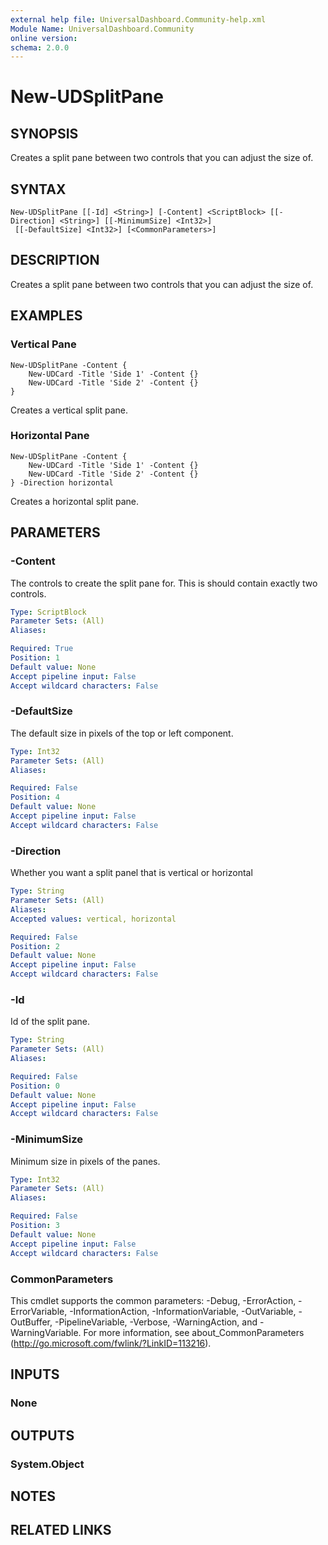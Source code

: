```yaml
---
external help file: UniversalDashboard.Community-help.xml
Module Name: UniversalDashboard.Community
online version: 
schema: 2.0.0
---
```


# New-UDSplitPane

## SYNOPSIS
Creates a split pane between two controls that you can adjust the size of.

## SYNTAX

```
New-UDSplitPane [[-Id] <String>] [-Content] <ScriptBlock> [[-Direction] <String>] [[-MinimumSize] <Int32>]
 [[-DefaultSize] <Int32>] [<CommonParameters>]
```

## DESCRIPTION
Creates a split pane between two controls that you can adjust the size of.

## EXAMPLES

### Vertical Pane
```
New-UDSplitPane -Content {
    New-UDCard -Title 'Side 1' -Content {}
    New-UDCard -Title 'Side 2' -Content {}
}
```

Creates a vertical split pane. 

### Horizontal Pane
```
New-UDSplitPane -Content {
    New-UDCard -Title 'Side 1' -Content {}
    New-UDCard -Title 'Side 2' -Content {}
} -Direction horizontal
```

Creates a horizontal split pane. 

## PARAMETERS

### -Content
The controls to create the split pane for. This is should contain exactly two controls.

```yaml
Type: ScriptBlock
Parameter Sets: (All)
Aliases: 

Required: True
Position: 1
Default value: None
Accept pipeline input: False
Accept wildcard characters: False
```

### -DefaultSize
The default size in pixels of the top or left component.

```yaml
Type: Int32
Parameter Sets: (All)
Aliases: 

Required: False
Position: 4
Default value: None
Accept pipeline input: False
Accept wildcard characters: False
```

### -Direction
Whether you want a split panel that is vertical or horizontal

```yaml
Type: String
Parameter Sets: (All)
Aliases: 
Accepted values: vertical, horizontal

Required: False
Position: 2
Default value: None
Accept pipeline input: False
Accept wildcard characters: False
```

### -Id
Id of the split pane. 

```yaml
Type: String
Parameter Sets: (All)
Aliases: 

Required: False
Position: 0
Default value: None
Accept pipeline input: False
Accept wildcard characters: False
```

### -MinimumSize
Minimum size in pixels of the panes. 

```yaml
Type: Int32
Parameter Sets: (All)
Aliases: 

Required: False
Position: 3
Default value: None
Accept pipeline input: False
Accept wildcard characters: False
```

### CommonParameters
This cmdlet supports the common parameters: -Debug, -ErrorAction, -ErrorVariable, -InformationAction, -InformationVariable, -OutVariable, -OutBuffer, -PipelineVariable, -Verbose, -WarningAction, and -WarningVariable. For more information, see about_CommonParameters (http://go.microsoft.com/fwlink/?LinkID=113216).

## INPUTS

### None

## OUTPUTS

### System.Object

## NOTES

## RELATED LINKS

